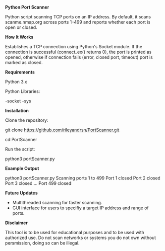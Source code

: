 **Python Port Scanner**

Python script scanning TCP ports on an IP address. By default, it scans scanme.nmap.org across ports 1–499 and reports whether each port is open or closed. 

**How It Works**

Establishes a TCP connection using Python's Socket module. If the connection is successful (connect_ex() returns 0), the port is printed as opened, otherwise if connection fails (error, closed port, timeout) port is marked as closed.

**Requirements**

Python 3.x

Python Libraries:

-socket
-sys

**Installation**

Clone the repository:

git clone https://github.com/rileyandrsn/PortScanner.git

cd PortScanner

Run the script:

python3 portScanner.py


**Example Output**

python3 portScanner.py 
Scanning ports 1 to 499
Port 1 closed
Port 2 closed
Port 3 closed
...
Port 499 closed

**Future Updates**

- Multithreaded scanning for faster scanning.
- GUI interface for users to specifiy a target IP address and range of ports.

**Disclaimer**

This tool is to be used for educational purposes and to be used with authorized use. Do not scan networks or systems you do not own without persmission, doing so can be illegal.
